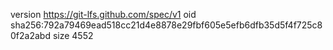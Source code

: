 version https://git-lfs.github.com/spec/v1
oid sha256:792a79469ead518cc21d4e8878e29fbf605e5efb6dfb35d5f4f725c80f2a2abd
size 4552
